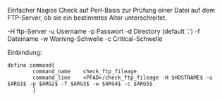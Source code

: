 Einfacher Nagios Check auf Perl-Basis zur Prüfung einer Datei auf dem FTP-Server, ob sie ein bestimmtes Alter unterschreitet.

   -H ftp-Server
   -u Username
   -p Passwort
   -d Directory (default '.')
   -f Dateiname
   -w Warning-Schwelle
   -c Critical-Schwelle

Einbindung:
```
define command{
        command_name    check_ftp_fileage
        command_line    <PFAD>/check_ftp_fileage -H $HOSTNAME$ -u $ARG1$ -p $ARG2$ -f $ARG3$ -w $ARG4$ -c $ARG5$
        }
```
